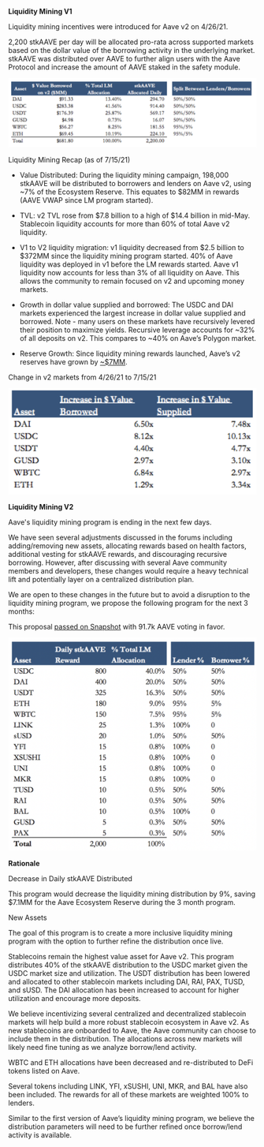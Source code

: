 **Liquidity Mining V1**

Liquidity mining incentives were introduced for Aave v2 on 4/26/21.

2,200 stkAAVE per day will be allocated pro-rata across supported markets based on the dollar value of the borrowing activity in the underlying market. stkAAVE was distributed over AAVE to further align users with the Aave Protocol and increase the amount of AAVE staked in the safety module.

![AAVE](../assets/AIP-32/v1-program.png)

Liquidity Mining Recap (as of 7/15/21)

-   Value Distributed: During the liquidity mining campaign, 198,000 stkAAVE will be distributed to borrowers and lenders on Aave v2, using ~7% of the Ecosystem Reserve. This equates to $82MM in rewards (AAVE VWAP since LM program started).

-   TVL: v2 TVL rose from $7.8 billion to a high of $14.4 billion in mid-May. Stablecoin liquidity accounts for more than 60% of total Aave v2 liquidity.

-   V1 to V2 liquidity migration: v1 liquidity decreased from $2.5 billion to $372MM since the liquidity mining program started. 40% of Aave liquidity was deployed in v1 before the LM rewards started. Aave v1 liquidity now accounts for less than 3% of all liquidity on Aave. This allows the community to remain focused on v2 and upcoming money markets.

-   Growth in dollar value supplied and borrowed: The USDC and DAI markets experienced the largest increase in dollar value supplied and borrowed. Note - many users on these markets have recursively levered their position to maximize yields. Recursive leverage accounts for ~32% of all deposits on v2. This compares to ~40% on Aave’s Polygon market.

-   Reserve Growth: Since liquidity mining rewards launched, Aave’s v2 reserves have grown by [~$7MM](https://etherscan.io/address/0x464c71f6c2f760dda6093dcb91c24c39e5d6e18c).


Change in v2 markets from 4/26/21 to 7/15/21

![](../assets/AIP-32/v1-recap.png)

**Liquidity Mining V2**

Aave's liquidity mining program is ending in the next few days.

We have seen several adjustments discussed in the forums including adding/removing new assets, allocating rewards based on health factors, additional vesting for stkAAVE rewards, and discouraging recursive borrowing. However, after discussing with several Aave community members and developers, these changes would require a heavy technical lift and potentially layer on a centralized distribution plan.

We are open to these changes in the future but to avoid a disruption to the liquidity mining program, we propose the following program for the next 3 months:

This proposal [passed on Snapshot](https://snapshot.org/#/aave.eth/proposal/QmeHAwW7XwUD3vqYLMRPF8MJiXkj2nnbRg1ae7mZ1SNQdm) with 91.7k AAVE voting in favor.

![](../assets/AIP-32/v2-program.png)

**Rationale**

Decrease in Daily stkAAVE Distributed

This program would decrease the liquidity mining distribution by 9%, saving $7.1MM for the Aave Ecosystem Reserve during the 3 month program.

New Assets

The goal of this program is to create a more inclusive liquidity mining program with the option to further refine the distribution once live.

Stablecoins remain the highest value asset for Aave v2. This program distributes 40% of the stkAAVE distribution to the USDC market given the USDC market size and utilization. The USDT distribution has been lowered and allocated to other stablecoin markets including DAI, RAI, PAX, TUSD, and sUSD. The DAI allocation has been increased to account for higher utilization and encourage more deposits.

We believe incentivizing several centralized and decentralized stablecoin markets will help build a more robust stablecoin ecosystem in Aave v2. As new stablecoins are onboarded to Aave, the Aave community can choose to include them in the distribution. The allocations across new markets will likely need fine tuning as we analyze borrow/lend activity.

WBTC and ETH allocations have been decreased and re-distributed to DeFi tokens listed on Aave.

Several tokens including LINK, YFI, xSUSHI, UNI, MKR, and BAL have also been included. The rewards for all of these markets are weighted 100% to lenders.

Similar to the first version of Aave’s liquidity mining program, we believe the distribution parameters will need to be further refined once borrow/lend activity is available.
